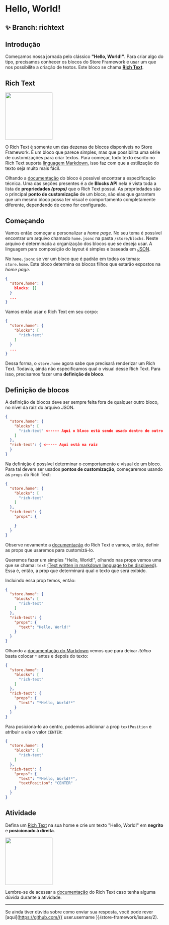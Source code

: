 # Hello, World!

## :sparkles: **Branch:** richtext

## Introdução

Começamos nossa jornada pelo clássico **"Hello, World!"**. Para criar algo do tipo, precisamos conhecer os blocos do Store Framework e usar um que nos possibilite a criação de textos. Este bloco se chama [**Rich Text**](https://vtex.io/docs/components/all/vtex.rich-text/).

## Rich Text

<img src="https://user-images.githubusercontent.com/18701182/68885337-be6f3480-06f3-11ea-99dd-7d33ad3777cb.png" width="150" />

O Rich Text é somente um das dezenas de blocos disponíveis no Store Framework. É um bloco que parece simples, mas que possibilita uma série de customizações para criar textos. Para começar, todo texto escrito no Rich Text suporta [linguagem Markdown](https://www.markdownguide.org/cheat-sheet/), isso faz com que a estilização do texto seja muito mais fácil. 

Olhando a [documentação](https://vtex.io/docs/app/vtex.rich-text#blocks-api) do bloco é possível encontrar a especificação técnica. Uma das seções presentes é a de **Blocks API** nela é vista toda a lista de **propriedades *(props)*** que o Rich Text possui. As propriedades são o principal **ponto de customização** de um bloco, são elas que garantem que um mesmo bloco possa ter visual e comportamento completamente diferente, dependendo de como for configurado.

## Começando

Vamos então começar a personalizar a *home page*. No seu tema é possível encontrar um arquivo chamado `home.jsonc` na pasta `/store/blocks`. Neste arquivo é determinada a organização dos blocos que se deseja usar. A linguagem para composição do layout é simples e baseada em [JSON](http://www.json.org/json-pt.html).

No `home.jsonc` se ver um bloco que é padrão em todos os temas: `store.home`. Este bloco determina os blocos filhos que estarão expostos na *home page*. 

```json
{
  "store.home": {
    blocks: []
  }
  ...
}
```

Vamos então usar o Rich Text em seu corpo:

```json
{
  "store.home": {
    "blocks": [
      "rich-text"
    ]
  }
  ...
}
```

Dessa forma, o `store.home` agora sabe que precisará renderizar um Rich Text. Todavia, ainda não especificamos qual o visual desse Rich Text. Para isso, precisamos fazer uma **definição de bloco**.

## Definição de blocos

A definição de blocos deve ser sempre feita fora de qualquer outro bloco, no nível da raiz do arquivo JSON.

```json
{
  "store.home": {
    "blocks": [
      "rich-text" <----- Aqui o bloco está sendo usado dentro de outro
    ]
  },
  "rich-text": { <----- Aqui está na raiz
  }
}
```

Na definição é possível determinar o comportamento e visual de um bloco. Para tal devem ser usados **pontos de customização**, começaremos usando as `props` do Rich Text:

```json
{
  "store.home": {
    "blocks": [
      "rich-text"
    ]
  },
  "rich-text": {
    "props": {

    }
  }
}
```

Observe novamente a [documentação](https://vtex.io/docs/app/vtex.rich-text#blocks-api) do Rich Text e vamos, então, definir as props que usaremos para customizá-lo.

Queremos fazer um simples "Hello, World!", olhando nas props vemos uma que se chama: `text` [(Text written in markdown language to be displayed)](https://vtex.io/docs/app/vtex.rich-text#blocks-api). Essa é, então, a prop que determinará qual o texto que será exibido. 

Incluindo essa prop temos, então:

```json
{
  "store.home": {
    "blocks": [
      "rich-text"
    ]
  },
  "rich-text": {
    "props": {
      "text": "Hello, World!"
    }
  }
}
```

Olhando a [documentação do Markdown](https://www.markdownguide.org/cheat-sheet/) vemos que para deixar *itálico* basta colocar `*` antes e depois do texto: 

```json
{
  "store.home": {
    "blocks": [
      "rich-text"
    ]
  },
  "rich-text": {
    "props": {
      "text": "*Hello, World!*"
    }
  }
}
```

Para posicioná-lo ao centro, podemos adicionar a prop `textPosition`  e atribuir a ela o valor `CENTER`:

```json
{
  "store.home": {
    "blocks": [
      "rich-text"
    ]
  },
  "rich-text": {
    "props": {
      "text": "*Hello, World!*",
      "textPosition": "CENTER"
    }
  }
}
```

## Atividade

Defina um [Rich Text](https://vtex.io/docs/components/all/vtex.rich-text/) na sua home e crie um texto "Hello, World!" em **negrito** e **posicionado à direita**.

<img src="https://user-images.githubusercontent.com/12139385/70143376-2e7d3480-167a-11ea-8727-2bc6a9422f21.png" width="150" />

Lembre-se de acessar a [documentação](https://vtex.io/docs/components/all/vtex.rich-text/) do Rich Text caso tenha alguma dúvida durante a atividade.

----

Se ainda tiver dúvida sobre como enviar sua resposta, você pode rever [aqui](https://github.com/{{ user.username }}/store-framework/issues/2).
